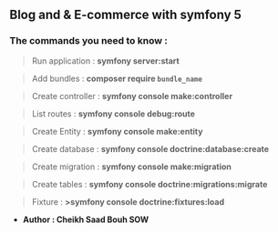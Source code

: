 ## Blog and & E-commerce with symfony 5



### The commands you need to know :  
> Run application : **symfony server:start** 

> Add bundles : **composer require ``bundle_name``**

> Create controller : **symfony console make:controller**

> List routes : **symfony console debug:route**

> Create Entity :  **symfony console make:entity**
 
> Create database : **symfony console doctrine:database:create**

> Create migration : **symfony console make:migration**

> Create tables : **symfony console doctrine:migrations:migrate**

> Fixture : **>symfony console doctrine:fixtures:load**


- **Author : Cheikh Saad Bouh SOW**